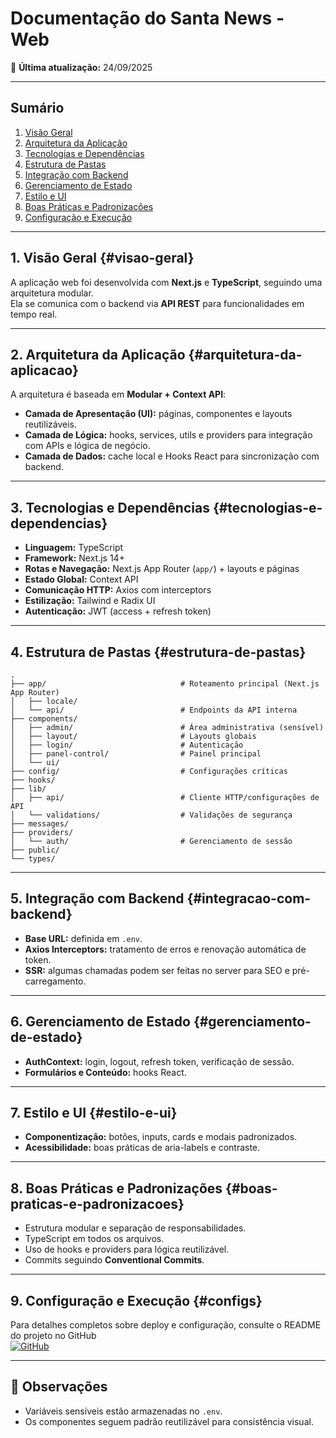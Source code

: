 # Documentação do Santa News - Web

📅 **Última atualização:** 24/09/2025

---

## Sumário
1. [Visão Geral](#visao-geral)  
2. [Arquitetura da Aplicação](#arquitetura-da-aplicacao)  
3. [Tecnologias e Dependências](#tecnologias-e-dependencias)  
4. [Estrutura de Pastas](#estrutura-de-pastas)  
5. [Integração com Backend](#integracao-com-backend)  
6. [Gerenciamento de Estado](#gerenciamento-de-estado)  
7. [Estilo e UI](#estilo-e-ui)  
8. [Boas Práticas e Padronizações](#boas-praticas-e-padronizacoes)  
9. [Configuração e Execução](#configs)  

---

## 1. Visão Geral {#visao-geral}
A aplicação web foi desenvolvida com **Next.js** e **TypeScript**, seguindo uma arquitetura modular.  
Ela se comunica com o backend via **API REST** para funcionalidades em tempo real.

---

## 2. Arquitetura da Aplicação {#arquitetura-da-aplicacao}
A arquitetura é baseada em **Modular + Context API**:

- **Camada de Apresentação (UI):** páginas, componentes e layouts reutilizáveis.  
- **Camada de Lógica:** hooks, services, utils e providers para integração com APIs e lógica de negócio.  
- **Camada de Dados:** cache local e Hooks React para sincronização com backend.  

---

## 3. Tecnologias e Dependências {#tecnologias-e-dependencias}
- **Linguagem:** TypeScript  
- **Framework:** Next.js 14+  
- **Rotas e Navegação:** Next.js App Router (`app/`) + layouts e páginas  
- **Estado Global:** Context API  
- **Comunicação HTTP:** Axios com interceptors  
- **Estilização:** Tailwind e Radix UI 
- **Autenticação:** JWT (access + refresh token)

---

## 4. Estrutura de Pastas {#estrutura-de-pastas}

```
.
├── app/                              # Roteamento principal (Next.js App Router)
│   ├── locale/                       
│   └── api/                          # Endpoints da API interna
├── components/
│   ├── admin/                        # Área administrativa (sensível)
│   ├── layout/                       # Layouts globais
│   ├── login/                        # Autenticação
│   ├── panel-control/                # Painel principal
│   └── ui/
├── config/                           # Configurações críticas
├── hooks/
├── lib/
│   ├── api/                          # Cliente HTTP/configurações de API
│   └── validations/                  # Validações de segurança
├── messages/
├── providers/
│   └── auth/                         # Gerenciamento de sessão
├── public/
└── types/
```

---

## 5. Integração com Backend {#integracao-com-backend}
- **Base URL:** definida em `.env`.  
- **Axios Interceptors:** tratamento de erros e renovação automática de token.  
- **SSR:** algumas chamadas podem ser feitas no server para SEO e pré-carregamento.

---

## 6. Gerenciamento de Estado {#gerenciamento-de-estado}
- **AuthContext:** login, logout, refresh token, verificação de sessão.  
- **Formulários e Conteúdo:** hooks React.

---

## 7. Estilo e UI {#estilo-e-ui}
- **Componentização:** botões, inputs, cards e modais padronizados.  
- **Acessibilidade:** boas práticas de aria-labels e contraste.

---

## 8. Boas Práticas e Padronizações {#boas-praticas-e-padronizacoes}
- Estrutura modular e separação de responsabilidades.  
- TypeScript em todos os arquivos.  
- Uso de hooks e providers para lógica reutilizável.  
- Commits seguindo **Conventional Commits**.

---

## 9. Configuração e Execução {#configs}
Para detalhes completos sobre deploy e configuração, consulte o README do projeto no GitHub  
[![GitHub](https://img.shields.io/badge/GitHub-Repository-blue?logo=github)](https://github.com/Santa-Casa-Franca/SantaNews-Client)

---

## 📌 Observações
- Variáveis sensíveis estão armazenadas no `.env`.  
- Os componentes seguem padrão reutilizável para consistência visual.  
